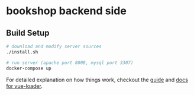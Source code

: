 # bookshop backend side

## Build Setup

``` bash
# download and modify server sources
./install.sh

# run server (apache port 8008, mysql port 3307)
docker-compose up
```

For detailed explanation on how things work, checkout the [guide](http://vuejs-templates.github.io/webpack/) and [docs for vue-loader](http://vuejs.github.io/vue-loader).
